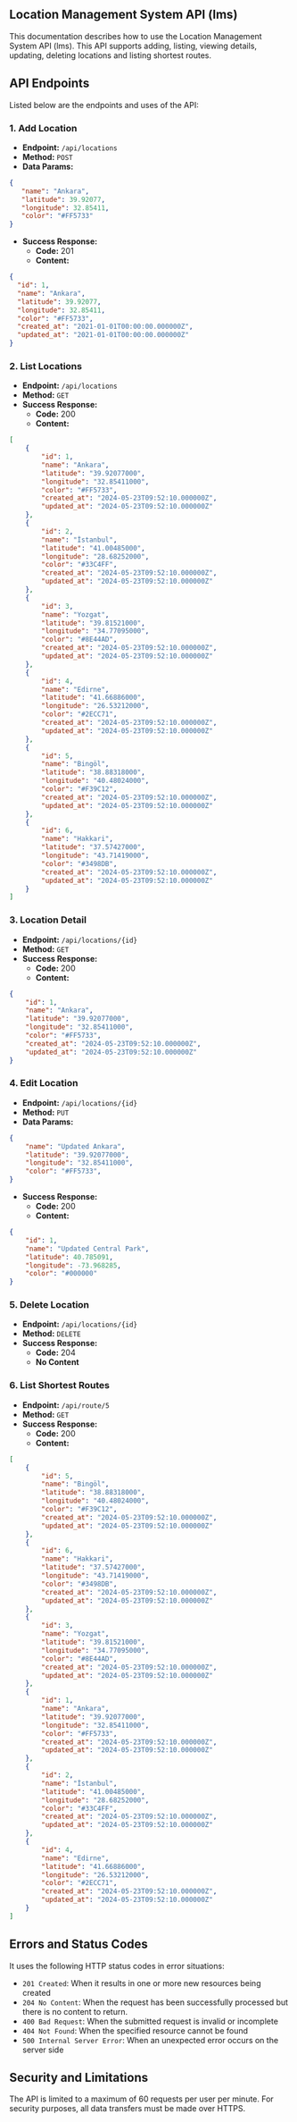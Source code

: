 ## Location Management System API (lms)

This documentation describes how to use the Location Management System API (lms). This API supports adding, listing, viewing details, updating, deleting locations and listing shortest routes.
 
## API Endpoints

Listed below are the endpoints and uses of the API:

### 1. Add Location

-  **Endpoint:** `/api/locations`
-  **Method:** `POST`
-  **Data Params:**
 ```json
{
	"name": "Ankara",
	"latitude": 39.92077,
	"longitude": 32.85411,
	"color": "#FF5733"
}
  ```

-   **Success Response:**
    -   **Code:** 201
    -   **Content:**
        
```json
{
  "id": 1,
  "name": "Ankara",
  "latitude": 39.92077,
  "longitude": 32.85411,
  "color": "#FF5733",
  "created_at": "2021-01-01T00:00:00.000000Z",
  "updated_at": "2021-01-01T00:00:00.000000Z"
}
```

### 2. List Locations

-   **Endpoint:** `/api/locations`
-   **Method:** `GET`
-   **Success Response:**
    -   **Code:** 200
    -   **Content:**
        
``` json
[
	{
	    "id": 1,
	    "name": "Ankara",
	    "latitude": "39.92077000",
	    "longitude": "32.85411000",
	    "color": "#FF5733",
	    "created_at": "2024-05-23T09:52:10.000000Z",
	    "updated_at": "2024-05-23T09:52:10.000000Z"
	},
	{
	    "id": 2,
	    "name": "İstanbul",
	    "latitude": "41.00485000",
	    "longitude": "28.68252000",
	    "color": "#33C4FF",
	    "created_at": "2024-05-23T09:52:10.000000Z",
	    "updated_at": "2024-05-23T09:52:10.000000Z"
	},
	{
	    "id": 3,
	    "name": "Yozgat",
	    "latitude": "39.81521000",
	    "longitude": "34.77095000",
	    "color": "#8E44AD",
	    "created_at": "2024-05-23T09:52:10.000000Z",
	    "updated_at": "2024-05-23T09:52:10.000000Z"
	},
	{
	    "id": 4,
	    "name": "Edirne",
	    "latitude": "41.66886000",
	    "longitude": "26.53212000",
	    "color": "#2ECC71",
	    "created_at": "2024-05-23T09:52:10.000000Z",
	    "updated_at": "2024-05-23T09:52:10.000000Z"
	},
	{
	    "id": 5,
	    "name": "Bingöl",
	    "latitude": "38.88318000",
	    "longitude": "40.48024000",
	    "color": "#F39C12",
	    "created_at": "2024-05-23T09:52:10.000000Z",
	    "updated_at": "2024-05-23T09:52:10.000000Z"
	},
	{
	    "id": 6,
	    "name": "Hakkari",
	    "latitude": "37.57427000",
	    "longitude": "43.71419000",
	    "color": "#3498DB",
	    "created_at": "2024-05-23T09:52:10.000000Z",
	    "updated_at": "2024-05-23T09:52:10.000000Z"
	}
]
```        

### 3. Location Detail

-   **Endpoint:** `/api/locations/{id}`
-   **Method:** `GET`
-   **Success Response:**
    -   **Code:** 200
    -   **Content:**
        
```json
{
	"id": 1,
    "name": "Ankara",
    "latitude": "39.92077000",
    "longitude": "32.85411000",
    "color": "#FF5733",
    "created_at": "2024-05-23T09:52:10.000000Z",
    "updated_at": "2024-05-23T09:52:10.000000Z"
}
```

### 4. Edit Location

-   **Endpoint:** `/api/locations/{id}`
-   **Method:** `PUT`
-   **Data Params:**
    
```json  
{
    "name": "Updated Ankara",
    "latitude": "39.92077000",
    "longitude": "32.85411000",
    "color": "#FF5733",
}
```
    
-   **Success Response:**
    -   **Code:** 200
    -   **Content:**
        
```json      
{
	"id": 1,
	"name": "Updated Central Park",
	"latitude": 40.785091,
	"longitude": -73.968285,
	"color": "#000000"
}
```

### 5. Delete Location

-   **Endpoint:** `/api/locations/{id}`
-   **Method:** `DELETE`
-   **Success Response:**
    -   **Code:** 204
    -   **No Content**

### 6. List Shortest Routes

-   **Endpoint:** `/api/route/5`
-   **Method:** `GET`
-   **Success Response:**
    -   **Code:** 200
    -   **Content:**
        
``` json
[
    {
        "id": 5,
        "name": "Bingöl",
        "latitude": "38.88318000",
        "longitude": "40.48024000",
        "color": "#F39C12",
        "created_at": "2024-05-23T09:52:10.000000Z",
        "updated_at": "2024-05-23T09:52:10.000000Z"
    },
    {
        "id": 6,
        "name": "Hakkari",
        "latitude": "37.57427000",
        "longitude": "43.71419000",
        "color": "#3498DB",
        "created_at": "2024-05-23T09:52:10.000000Z",
        "updated_at": "2024-05-23T09:52:10.000000Z"
    },
    {
        "id": 3,
        "name": "Yozgat",
        "latitude": "39.81521000",
        "longitude": "34.77095000",
        "color": "#8E44AD",
        "created_at": "2024-05-23T09:52:10.000000Z",
        "updated_at": "2024-05-23T09:52:10.000000Z"
    },
    {
        "id": 1,
        "name": "Ankara",
        "latitude": "39.92077000",
        "longitude": "32.85411000",
        "color": "#FF5733",
        "created_at": "2024-05-23T09:52:10.000000Z",
        "updated_at": "2024-05-23T09:52:10.000000Z"
    },
    {
        "id": 2,
        "name": "İstanbul",
        "latitude": "41.00485000",
        "longitude": "28.68252000",
        "color": "#33C4FF",
        "created_at": "2024-05-23T09:52:10.000000Z",
        "updated_at": "2024-05-23T09:52:10.000000Z"
    },
    {
        "id": 4,
        "name": "Edirne",
        "latitude": "41.66886000",
        "longitude": "26.53212000",
        "color": "#2ECC71",
        "created_at": "2024-05-23T09:52:10.000000Z",
        "updated_at": "2024-05-23T09:52:10.000000Z"
    }
]
```   


## Errors and Status Codes

It uses the following HTTP status codes in error situations:

-   `201 Created`: When it results in one or more new resources being created
-   `204 No Content`: When the request has been successfully processed but there is no content to return.
-   `400 Bad Request`: When the submitted request is invalid or incomplete
-   `404 Not Found`: When the specified resource cannot be found
-   `500 Internal Server Error`: When an unexpected error occurs on the server side

## Security and Limitations

The API is limited to a maximum of 60 requests per user per minute. For security purposes, all data transfers must be made over HTTPS.
